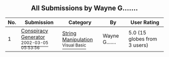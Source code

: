 ﻿<div align="center">

## All Submissions by Wayne G\.\.\.\.\.\.\.

</div>

No.  | Submission | Category | By   | User Rating
---- | ---------- | -------- | ---- | -----------
1 | [Conspiracy Generator<br /><sup>2002-03-05 05:53:56</sup>](https://github.com/Planet-Source-Code/wayne-g-conspiracy-generator__1-32361) | [String Manipulation<br /><sup>Visual Basic</sup>](../ByCategory/string-manipulation__1-5.md) | Wayne G\.\.\.\.\.\.\. | 5.0 (15 globes from 3 users)
